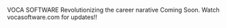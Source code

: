 
VOCA SOFTWARE
      Revolutionizing the career narative
      Coming Soon. 
      Watch vocasoftware.com for updates!!

